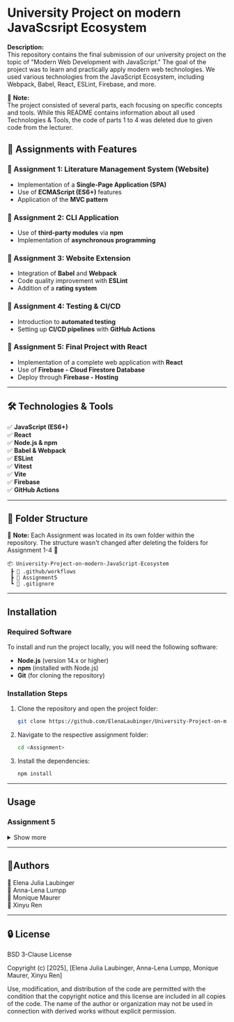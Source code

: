 # University Project on modern JavaScsript Ecosystem 

**Description:**  
This repository contains the final submission of our university project on the topic of "Modern Web Development with JavaScript." The goal of the project was to learn and practically apply modern web technologies. We used various technologies from the JavaScript Ecosystem, including Webpack, Babel, React, ESLint, Firebase, and more.

📌 **Note:**  
The project consisted of several parts, each focusing on specific concepts and tools. While this README contains information about all used Technologies & Tools, 
the code of parts 1 to 4 was deleted due to given code from the lecturer.

## 🚀 Assignments with Features

### 📌 Assignment 1: Literature Management System (Website)  
- Implementation of a **Single-Page Application (SPA)**  
- Use of **ECMAScript (ES6+)** features  
- Application of the **MVC pattern**  

### 📌 Assignment 2: CLI Application  
- Use of **third-party modules** via **npm**  
- Implementation of **asynchronous programming**  

### 📌 Assignment 3: Website Extension  
- Integration of **Babel** and **Webpack**  
- Code quality improvement with **ESLint**  
- Addition of a **rating system**  

### 📌 Assignment 4: Testing & CI/CD  
- Introduction to **automated testing**  
- Setting up **CI/CD pipelines** with **GitHub Actions**  

### 📌 Assignment 5: Final Project with React  
- Implementation of a complete web application with **React**  
- Use of **Firebase - Cloud Firestore Database**
- Deploy through **Firebase - Hosting**

---

## 🛠 Technologies & Tools  
✅ **JavaScript (ES6+)**  
✅ **React**  
✅ **Node.js & npm**  
✅ **Babel & Webpack**  
✅ **ESLint**  
✅ **Vitest**  
✅ **Vite**  
✅ **Firebase**  
✅ **GitHub Actions**  

---

## 📂 Folder Structure
📌 **Note:** Each Assignment was located in its own folder within the repository. The structure wasn't changed after deleting the folders for Assignment 1-4 🚀  

```
📦 University-Project-on-modern-JavaScript-Ecosystem
 ┣ 📂 .github/workflows
 ┣ 📂 Assignment5
 ┗ 📜 .gitignore
```

---

## Installation  

### Required Software  
To install and run the project locally, you will need the following software:  
- **Node.js** (version 14.x or higher)  
- **npm** (installed with Node.js)  
- **Git** (for cloning the repository)  

### Installation Steps  
1. Clone the repository and open the project folder:
   ```bash
   git clone https://github.com/ElenaLaubinger/University-Project-on-modern-JavaScript-Ecosystem.git
   
2. Navigate to the respective assignment folder:
   ```bash
   cd <Assignment>
   
3. Install the dependencies:
   ```bash
   npm install

---

## Usage

### Assignment 5 
<details> 
 <summary> Show more </summary>

#### Get the developer documentation

1. Run following command

   ```bash
   npx jsdoc src -r
   
2. The folder *out* will be created in the Assignment directory. This folder contains the generated HTML documentation.
3. Open **index.html** with **Live Server** and you can now navigate through the documentation to explore the component details.

#### Configurate firebase 
 1. To use the application as developer you need to have a Google-Account or create one
 2. Go to [Google Firebase](https://console.firebase.google.com) and follow the steps to create a new project
 3. Go to Project settigns and click `Add App`. Select `npm` for the right configuration method
 4. Create a `.env` file into the *Assignment5* folder
 5. Put in the variables below and your matching firebaseConfig data
    ```env
    VITE_FIREBASE_API_KEY = "your-api-key"
    VITE_FIREBASE_AUTH_DOMAIN = "your-auth-domain"
    VITE_FIREBASE_PROJECT_ID = "your-project-id"
    VITE_FIREBASE_STORAGE_BUCKET = "your-storage-bucket"
    VITE_FIREBASE_MESSAGING_SENDER_ID = "your-sender-id"
    VITE_FIREBASE_APP_ID = "your-app-id"
    VITE_FIREBASE_MEASUREMENT_ID = "your-measurement-id"
   
 6. Change the **collectionName** in the **Database.jsx** to the name of your own collection
     ```
    📂 Assignment5
     ┣ 📂 src
        ┣ 📂 assets
        ┣ 📂 firebase_local
           ┣ ⚛️ Database.jsx    🡄
           ┣ ⚛️ FB_App.jsx
        ┣ 📂 Modules
        ┣ ⚛️ App.jsx
        ┣ ⚛️ main.jsx
        ...
   
   ![image](https://github.com/user-attachments/assets/b299327b-03d3-4586-b5c2-a40ab123b65d)

#### Deployment with Firebase Hosting
Please look up information on Deployment in the **README.md** file in the *Assignment5* folder


#### How to run the scripts manually

- **Testing**
  - Check the Test-Coverage
     ```bash
     npm run test:coverage
   
  - Run test on BookDetail.jsx
     ```bash 
     npm run test
     
- **Linting**
  - Run the linting
     ```bash 
     npm run lint
    
- **Build for Production**
  - Production-Mode
    ```bash 
    npm run build
    
- **Show Preview of build application**
    ```bash 
    npm run preview
   
- **Start Development Server**
   - Development-Mode
     ```bash 
     npm run dev

  </details>

---

## 👥Authors  
👤 Elena Julia Laubinger  
👤 Anna-Lena Lumpp  
👤 Monique Maurer  
👤 Xinyu Ren  

---

## 🔒 License  
BSD 3-Clause License

Copyright (c) [2025], [Elena Julia Laubinger, Anna-Lena Lumpp, Monique Maurer, Xinyu Ren]

Use, modification, and distribution of the code are permitted with the condition that the copyright notice and this license are included in all copies of the code. The name of the author or organization may not be used in connection with derived works without explicit permission.

